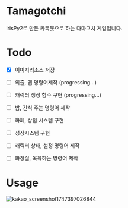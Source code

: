# Tamagotchi
irisPy2로 만든 카톡봇으로 하는 다마고치 게임입니다.

# Todo
- [x] 이미지리소스 저장

- [ ] 외출, 맵 명령어제작 (progressing...)

- [ ] 캐릭터 생성 함수 구현 (progressing...)

- [ ] 밥, 간식 주는 명령어 제작

- [ ] 화폐, 상점 시스템 구현

- [ ] 성장시스템 구현

- [ ] 캐릭터 상태, 설정 명령어 제작

- [ ] 화장실, 목욕하는 명령어 제작

# Usage
![kakao_screenshot1747397026844](https://github.com/user-attachments/assets/84dc8234-d3bb-4b26-9c8a-cf9b2534fab4)
